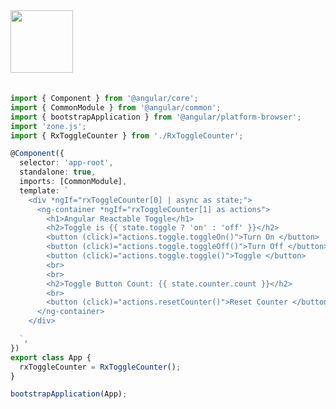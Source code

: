 <a href="https://stackblitz.com/edit/stackblitz-starters-bx1wgt?file=src%2Fmain.ts" target="_blank" rel="noreferrer">
 <img src="/reactables/stackblitz.png" width="100" />
<a>

<br>
<br>

```typescript
import { Component } from '@angular/core';
import { CommonModule } from '@angular/common';
import { bootstrapApplication } from '@angular/platform-browser';
import 'zone.js';
import { RxToggleCounter } from './RxToggleCounter';

@Component({
  selector: 'app-root',
  standalone: true,
  imports: [CommonModule],
  template: `
    <div *ngIf="rxToggleCounter[0] | async as state;">
      <ng-container *ngIf="rxToggleCounter[1] as actions">
        <h1>Angular Reactable Toggle</h1>
        <h2>Toggle is {{ state.toggle ? 'on' : 'off' }}</h2>
        <button (click)="actions.toggle.toggleOn()">Turn On </button>
        <button (click)="actions.toggle.toggleOff()">Turn Off </button>
        <button (click)="actions.toggle.toggle()">Toggle </button>
        <br>
        <br>  
        <h2>Toggle Button Count: {{ state.counter.count }}</h2>
        <br>
        <button (click)="actions.resetCounter()">Reset Counter </button>
      </ng-container>
    </div>

  `,
})
export class App {
  rxToggleCounter = RxToggleCounter();
}

bootstrapApplication(App);
```